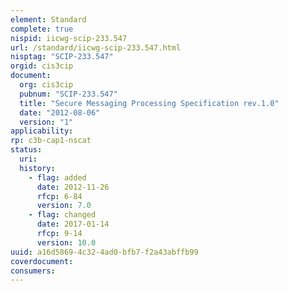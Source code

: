 ```yaml
---
element: Standard
complete: true
nispid: iicwg-scip-233.547
url: /standard/iicwg-scip-233.547.html
nisptag: "SCIP-233.547"
orgid: cis3cip
document:
  org: cis3cip
  pubnum: "SCIP-233.547"
  title: "Secure Messaging Processing Specification rev.1.0"
  date: "2012-08-06"
  version: "1"
applicability:
rp: c3b-cap1-nscat
status:
  uri: 
  history: 
    - flag: added
      date: 2012-11-26
      rfcp: 6-84
      version: 7.0
    - flag: changed
      date: 2017-01-14
      rfcp: 9-14
      version: 10.0
uuid: a16d5869-4c32-4ad0-bfb7-f2a43abffb99
coverdocument:
consumers:
---
```

